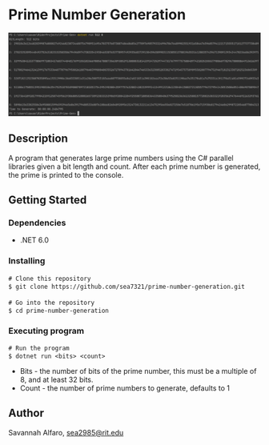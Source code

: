 # Prime Number Generation
![alt example output](./resources/background.png)

## Description
A program that generates large prime numbers using the C# parallel libraries given a bit length and count.
After each prime number is generated, the prime is printed to the console.

## Getting Started

### Dependencies
* .NET 6.0

### Installing
```
# Clone this repository
$ git clone https://github.com/sea7321/prime-number-generation.git

# Go into the repository
$ cd prime-number-generation
```

### Executing program

```
# Run the program
$ dotnet run <bits> <count>
```
* Bits - the number of bits of the prime number, this must be a multiple of 8, and at least 32 bits.
* Count - the number of prime numbers to generate, defaults to 1


## Author

Savannah Alfaro, sea2985@rit.edu